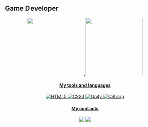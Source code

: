 ## Game Developer

<div align="center">  
  <a href="https://github.com/Jefferso7n">
  <img height="180em" src="https://github-readme-stats.vercel.app/api?username=jefferso7n&show_icons=true&theme=github_dark&include_all_commits=true&count_private=true"/>
  <img height="180em" src="https://github-readme-stats.vercel.app/api/top-langs/?username=jefferso7n&layout=compact&langs_count=7&theme=github_dark"/>
</div>

<div align="center">

  #### My tools and languages

  ![HTML5](https://img.shields.io/badge/HTML5-E34F26?style=for-the-badge&logo=html5&logoColor=white)
  ![CSS3](https://img.shields.io/badge/CSS3-1572B6?style=for-the-badge&logo=css3&logoColor=white)
  ![Unity](https://img.shields.io/badge/Unity-100000?style=for-the-badge&logo=unity&logoColor=white)
  ![CSharp](https://img.shields.io/badge/C%23-239120?style=for-the-badge&logo=c-sharp&logoColor=white)

  </div>

<div align="center">

  #### My contacts

  <a href="https://wa.me/5561984567673" target="_blank"><img src="https://img.shields.io/badge/WhatsApp-25D366?style=for-the-badge&logo=whatsapp&logoColor=white" target="_blank"></a>
  <a href = "mailto:JeffersonFillipeGameDev@gmail.com"><img src="https://img.shields.io/badge/Gmail-D14836?style=for-the-badge&logo=gmail&logoColor=white" target="_blank"></a>
  </div>
